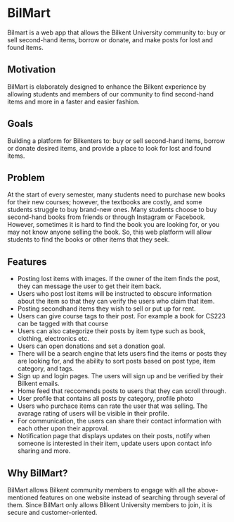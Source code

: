 # BilMart
Bilmart is a web app that allows the Bilkent University community to: buy or sell second-hand items, borrow or donate, and make posts for lost and found items.
## Motivation
BilMart is elaborately designed to enhance the Bilkent experience by allowing students and members of our community to find second-hand items and more in a faster and easier fashion.
## Goals
Building a platform for Bilkenters to: buy or sell second-hand items, borrow or donate desired items, and provide a place to look for lost and found items.
## Problem
At the start of every semester, many students need to purchase new books for their new courses; however, the textbooks are costly, and some students struggle to buy brand-new ones. Many students choose to buy second-hand books from friends or through Instagram or Facebook. However, sometimes it is hard to find the book you are looking for, or you may not know anyone selling the book. So, this web platform will allow students to find the books or other items that they seek.
## Features
- Posting lost items with images. If the owner of the item finds the post, they can message the user to get their item back.
- Users who post lost items will be instructed to obscure information about the item so that they can verify the users who claim that item.
- Posting secondhand items they wish to sell or put up for rent.
- Users can give course tags to their post. For example a book for CS223 can be tagged with that course
- Users can also categorize their posts by item type such as book, clothing, electronics etc.
- Users can open donations and set a donation goal.
- There will be a search engine that lets users find the items or posts they are looking for, and the ability to sort posts based on post type, item category, and tags.
- Sign up and login pages. The users will sign up and be verified by their Bilkent emails.
- Home feed that reccomends posts to users that they can scroll through.
- User profile that contains all posts by category, profile photo
- Users who purchace items can rate the user that was selling. The avarage rating of users will be visible in their profile.
- For communication, the users can share their contact information with each other upon their approval.
- Notification page that displays updates on their posts, notify when someone is interested in their item, update users upon contact info sharing and more.
## Why BilMart?
BilMart allows Bilkent community members to engage with all the above-mentioned features on one website instead of searching through several of them. Since BilMart only allows Bİlkent University members to join, it is secure and customer-oriented.
